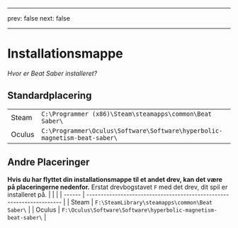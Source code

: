 - - -
prev: false next: false
- - -

# Installationsmappe

_Hvor er Beat Saber installeret?_

## Standardplacering

|        |                                                                                   |
| ------ | --------------------------------------------------------------------------------- |
| Steam  | `C:\Programmer (x86)\Steam\steamapps\common\Beat Saber\`                  |
| Oculus | `C:\Programmer\Oculus\Software\Software\hyperbolic-magnetism-beat-saber\` |

## Andre Placeringer

**Hvis du har flyttet din installationsmappe til et andet drev, kan det være på placeringerne nedenfor.** Erstat drevbogstavet `F` med det drev, dit spil er installeret på.
|        |                                                                       |
| ------ | --------------------------------------------------------------------- |
| Steam  | `F:\SteamLibrary\steamapps\common\Beat Saber\`                 |
| Oculus | `F:\Oculus\Software\Software\hyperbolic-magnetism-beat-saber\` |

